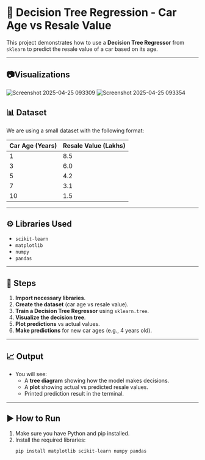 # 🚗 Decision Tree Regression - Car Age vs Resale Value

This project demonstrates how to use a **Decision Tree Regressor** from `sklearn` to predict the resale value of a car based on its age.

---
## 📷Visualizations
![Screenshot 2025-04-25 093309](https://github.com/user-attachments/assets/3f87b2ed-5348-4f07-ae5f-72db30022b7a)
![Screenshot 2025-04-25 093354](https://github.com/user-attachments/assets/9efc0737-b7df-4211-ba8b-a40d4e243ef8)


## 📊 Dataset

We are using a small dataset with the following format:

| Car Age (Years) | Resale Value (Lakhs) |
|------------------|-----------------------|
| 1                | 8.5                   |
| 3                | 6.0                   |
| 5                | 4.2                   |
| 7                | 3.1                   |
| 10               | 1.5                   |

---

## ⚙️ Libraries Used

- `scikit-learn`
- `matplotlib`
- `numpy`
- `pandas`

---

## 📌 Steps

1. **Import necessary libraries**.
2. **Create the dataset** (car age vs resale value).
3. **Train a Decision Tree Regressor** using `sklearn.tree`.
4. **Visualize the decision tree**.
5. **Plot predictions** vs actual values.
6. **Make predictions** for new car ages (e.g., 4 years old).

---

## 📈 Output

- You will see:
  - A **tree diagram** showing how the model makes decisions.
  - A **plot** showing actual vs predicted resale values.
  - Printed prediction result in the terminal.

---

## ▶️ How to Run

1. Make sure you have Python and pip installed.
2. Install the required libraries:
   ```bash
   pip install matplotlib scikit-learn numpy pandas
